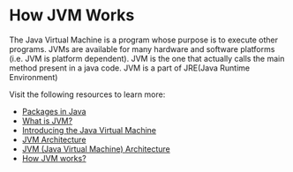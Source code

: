 # How JVM Works

The Java Virtual Machine is a program whose purpose is to execute other programs. JVMs are available for many hardware and software platforms (i.e. JVM is platform dependent). JVM is the one that actually calls the main method present in a java code. JVM is a part of JRE(Java Runtime Environment)                                                                                                     

Visit the following resources to learn more:

- [Packages in Java](https://docs.oracle.com/javase/8/docs/api/java/lang/Package.html)
- [What is JVM?](https://www.javatpoint.com/jvm-java-virtual-machine)
- [Introducing the Java Virtual Machine](https://www.infoworld.com/article/3272244/what-is-the-jvm-introducing-the-java-virtual-machine.html)
- [JVM Architecture](https://www.geeksforgeeks.org/jvm-works-jvm-architecture/)
- [JVM (Java Virtual Machine) Architecture](https://www.javatpoint.com/jvm-java-virtual-machine)
- [How JVM works?](https://youtu.be/G1ubVOl9IBw)
